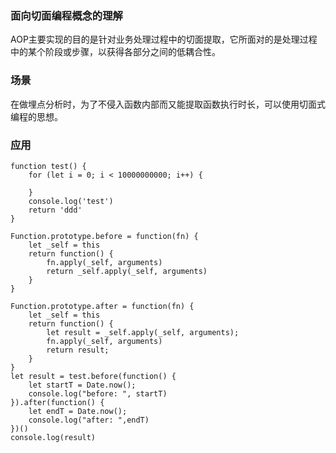 ### 面向切面编程概念的理解
AOP主要实现的目的是针对业务处理过程中的切面提取，它所面对的是处理过程中的某个阶段或步骤，以获得各部分之间的低耦合性。

### 场景
在做埋点分析时，为了不侵入函数内部而又能提取函数执行时长，可以使用切面式编程的思想。

### 应用
```
function test() {
    for (let i = 0; i < 10000000000; i++) {

    }
    console.log('test')
    return 'ddd'
}

Function.prototype.before = function(fn) {
    let _self = this
    return function() {
        fn.apply(_self, arguments)
        return _self.apply(_self, arguments)
    }
}

Function.prototype.after = function(fn) {
    let _self = this
    return function() {
        let result = _self.apply(_self, arguments);
        fn.apply(_self, arguments)
        return result;
    }
}
let result = test.before(function() {
    let startT = Date.now();
    console.log("before: ", startT) 
}).after(function() {
    let endT = Date.now();
    console.log("after: ",endT)
})()
console.log(result)
```